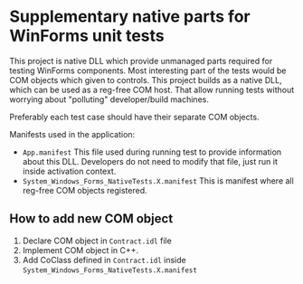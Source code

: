 Supplementary native parts for WinForms unit tests
==================================================

This project is native DLL which provide unmanaged parts required for testing WinForms components. Most interesting part of the tests would be COM objects which given to controls.
This project builds as a native DLL, which can be used as a reg-free COM host. That allow running tests without worrying about "polluting" developer/build machines.

Preferably each test case should have their separate COM objects. 

Manifests used in the application:

- `App.manifest` This file used during running test to provide information about this DLL. Developers do not need to modify that file, just run it inside activation context.
- `System_Windows_Forms_NativeTests.X.manifest` This is manifest where all reg-free COM objects registered.

## How to add new COM object

1. Declare COM object in `Contract.idl` file 
2. Implement COM object in C++.
3. Add CoClass defined in `Contract.idl` inside `System_Windows_Forms_NativeTests.X.manifest`
